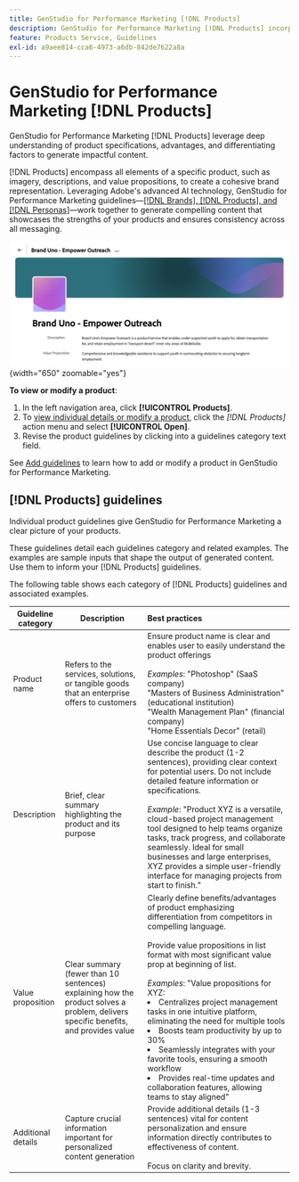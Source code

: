 ```yaml
---
title: GenStudio for Performance Marketing [!DNL Products]
description: GenStudio for Performance Marketing [!DNL Products] incorporates all aspects of your product—imagery, descriptions, and value propositions—to create relevant content that highlights product strengths and maintains consistency in product messaging.
feature: Products Service, Guidelines
exl-id: a9aee814-cca6-4973-a6db-842de7622a8a
---
```

# GenStudio for Performance Marketing [!DNL Products]

GenStudio for Performance Marketing [!DNL Products] leverage deep understanding of product specifications, advantages, and differentiating factors to generate impactful content.

[!DNL Products] encompass all elements of a specific product, such as imagery, descriptions, and value propositions, to create a cohesive brand representation. Leveraging Adobe's advanced AI technology, GenStudio for Performance Marketing guidelines—[[!DNL Brands], [!DNL Products], and [!DNL Personas]](/help/user-guide/guidelines/overview.md)—work together to generate compelling content that showcases the strengths of your products and ensures consistency across all messaging.

![[!DNL Products] guidelines in GenStudio for Performance Marketing](/help/assets/products-guidelines.png){width="650" zoomable="yes"}

**To view or modify a product**:

1. In the left navigation area, click **[!UICONTROL Products]**.
1. To [view individual details or modify a product](add-guidelines.md#manage-products), click the _[!DNL Products]_ action menu and select **[!UICONTROL Open]**.
1. Revise the product guidelines by clicking into a guidelines category text field.

See [Add guidelines](add-guidelines.md) to learn how to add or modify a product in GenStudio for Performance Marketing.

## [!DNL Products] guidelines

Individual product guidelines give GenStudio for Performance Marketing a clear picture of your products.

These guidelines detail each guidelines category and related examples. The examples are sample inputs that shape the output of generated content. Use them to inform your [!DNL Products] guidelines.

The following table shows each category of [!DNL Products] guidelines and associated examples.

| Guideline category | Description | Best practices |
| ------------------| ----------------| :---------- |
| Product name       | Refers to the services, solutions, or tangible goods that an enterprise offers to customers |Ensure product name is clear and enables user to easily understand the product offerings<br><br>_Examples_: "Photoshop" (SaaS company)<br>"Masters of Business Administration" (educational institution)<br>"Wealth Management Plan" (financial company)<br>"Home Essentials Decor" (retail)|
| Description       | Brief, clear summary highlighting the product and its purpose | Use concise language to clear describe the product (1-2 sentences), providing clear context for potential users. Do not include detailed feature information or specifications.<br><br>_Example_: "Product XYZ is a versatile, cloud-based project management tool designed to help teams organize tasks, track progress, and collaborate seamlessly. Ideal for small businesses and large enterprises, XYZ provides a simple user-friendly interface for managing projects from start to finish."|
| Value proposition        | Clear summary (fewer than 10 sentences) explaining how the product solves a problem, delivers specific benefits, and provides value |Clearly define benefits/advantages of product emphasizing differentiation from competitors in compelling language.<br><br>Provide value propositions in list format with most significant value prop at beginning of list.<br><br>_Examples_: "Value propositions for XYZ:<br><li>Centralizes project management tasks in one intuitive platform, eliminating the need for multiple tools</li><li>Boosts team productivity by up to 30%</li><li>Seamlessly integrates with your favorite tools, ensuring a smooth workflow</li><li>Provides real-time updates and collaboration features, allowing teams to stay aligned"</li>|
| Additional details   | Capture crucial information important for personalized content generation | Provide additional details (1-3 sentences) vital for content personalization and ensure information directly contributes to effectiveness of content.<br><br>Focus on clarity and brevity.|
